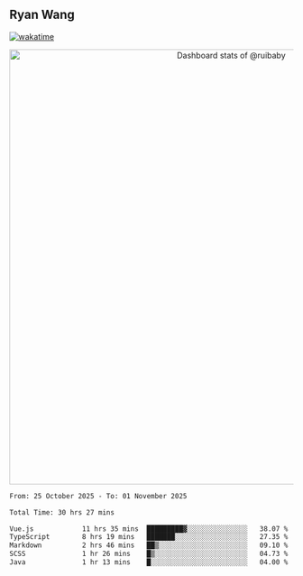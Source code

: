 ## Ryan Wang

[![wakatime](https://wakatime.com/badge/user/6f4ce45f-b03c-4eb3-b701-4b95e0885d94.svg)](https://wakatime.com/@6f4ce45f-b03c-4eb3-b701-4b95e0885d94)

<!-- Copy-paste in your Readme.md file -->

<a href="https://next.ossinsight.io/widgets/official/compose-user-dashboard-stats?user_id=21301288" target="_blank" style="display: block" align="center">
  <picture>
    <source media="(prefers-color-scheme: dark)" srcset="https://next.ossinsight.io/widgets/official/compose-user-dashboard-stats/thumbnail.png?user_id=21301288&image_size=auto&color_scheme=dark" width="771" height="auto">
    <img alt="Dashboard stats of @ruibaby" src="https://next.ossinsight.io/widgets/official/compose-user-dashboard-stats/thumbnail.png?user_id=21301288&image_size=auto&color_scheme=light" width="771" height="auto">
  </picture>
</a>

<!-- Made with [OSS Insight](https://ossinsight.io/) -->


<!--START_SECTION:waka-->

```txt
From: 25 October 2025 - To: 01 November 2025

Total Time: 30 hrs 27 mins

Vue.js            11 hrs 35 mins  █████████▓░░░░░░░░░░░░░░░   38.07 %
TypeScript        8 hrs 19 mins   ███████░░░░░░░░░░░░░░░░░░   27.35 %
Markdown          2 hrs 46 mins   ██▒░░░░░░░░░░░░░░░░░░░░░░   09.10 %
SCSS              1 hr 26 mins    █▒░░░░░░░░░░░░░░░░░░░░░░░   04.73 %
Java              1 hr 13 mins    █░░░░░░░░░░░░░░░░░░░░░░░░   04.00 %
```

<!--END_SECTION:waka-->
